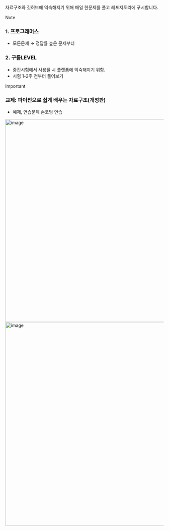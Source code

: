 자료구조와 깃허브에 익숙해지기 위해 매일 한문제를 풀고 레포지토리에 푸시합니다.

> [!NOTE]
> <h3>1. 프로그래머스 </h3>
> <ul>
>   <li> 모든문제 → 정답률 높은 문제부터</li>
> </ul>
> <h3>2. 구름LEVEL </h3>
> <ul>
>   <li>중간시험에서 사용될 시 플랫폼에 익숙해지기 위함.</li>
>   <li>시험 1-2주 전부터 풀어보기</li>
> </ul>


> [!IMPORTANT]
> <h3>교제: 파이썬으로 쉽게 배우는 자료구조(개정판)</h3>
> <ul>
>   <li>예제, 연습문제 손코딩 연습</li>
> </ul>
> <img width="644" alt="image" src="https://github.com/user-attachments/assets/ee7a60f4-0d09-4cb7-8c5e-e7e1eb9743d1" />
> <img width="647" alt="image" src="https://github.com/user-attachments/assets/589bcd66-4002-437c-93d0-fd047334bd18" />


